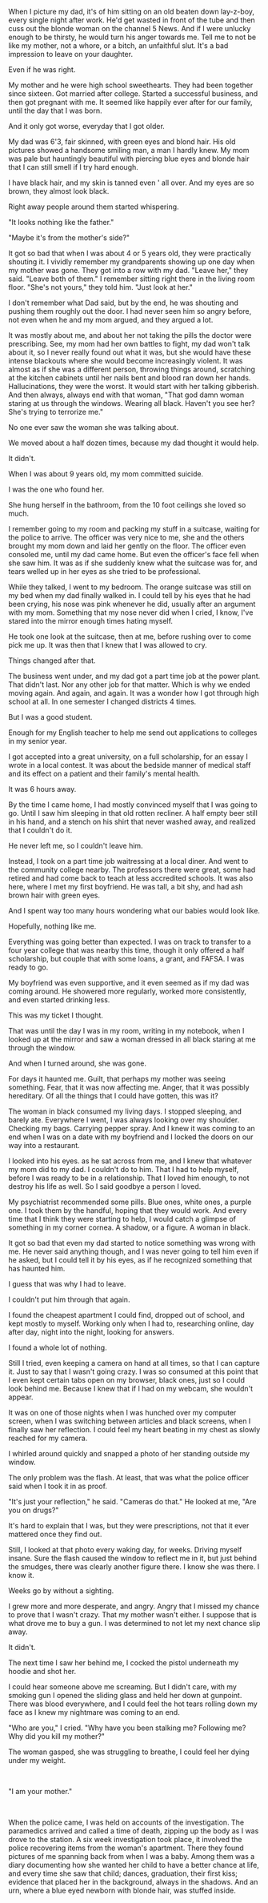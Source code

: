 When I picture my dad, it's of him sitting on an old beaten down lay-z-boy, every single night after work. He'd get wasted in front of the tube and then cuss out the blonde woman on the channel 5 News. And if I were unlucky enough to be thirsty, he would turn his anger towards me. Tell me to not be like my mother, not a whore, or a bitch, an unfaithful slut. It's a bad impression to leave on your daughter.

Even if he was right.

My mother and he were high school sweethearts. They had been together since sixteen. Got married after college. Started a successful business, and then got pregnant with me. It seemed like happily ever after for our family, until the day that I was born.

And it only got worse, everyday that I got older.

My dad was 6'3, fair skinned, with green eyes and blond hair. His old pictures showed a handsome smiling man, a man I hardly knew. My mom was pale but hauntingly beautiful with piercing blue eyes and blonde hair that I can still smell if I try hard enough.

I have black hair, and my skin is tanned even ' all over. And my eyes are so brown, they almost look black.

Right away people around them started whispering.

"It looks nothing like the father."

"Maybe it's from the mother's side?"

It got so bad that when I was about 4 or 5 years old, they were practically shouting it. I vividly remember my grandparents showing up one day when my mother was gone. They got into a row with my dad. "Leave her," they said. "Leave both of them." I remember sitting right there in the living room floor. "She's not yours," they told him. "Just look at her."

I don't remember what Dad said, but by the end, he was shouting and pushing them roughly out the door. I had never seen him so angry before, not even when he and my mom argued, and they argued a lot.

It was mostly about me, and about her not taking the pills the doctor were prescribing. See, my mom had her own battles to fight, my dad won't talk about it, so I never really found out what it was, but she would have these intense blackouts where she would become increasingly violent. It was almost as if she was a different person, throwing things around, scratching at the kitchen cabinets until her nails bent and blood ran down her hands. Hallucinations, they were the worst. It would start with her talking gibberish. And then always, always end with that woman, "That god damn woman staring at us through the windows. Wearing all black. Haven't you see her? She's trying to terrorize me."

No one ever saw the woman she was talking about.

We moved about a half dozen times, because my dad thought it would help.

It didn't.

When I was about 9 years old, my mom committed suicide.

I was the one who found her.

She hung herself in the bathroom, from the 10 foot ceilings she loved so much.

I remember going to my room and packing my stuff in a suitcase, waiting for the police to arrive. The officer was very nice to me, she and the others brought my mom down and laid her gently on the floor. The officer even consoled me, until my dad came home. But even the officer's face fell when she saw him. It was as if she suddenly knew what the suitcase was for, and tears welled up in her eyes as she tried to be professional.

While they talked, I went to my bedroom. The orange suitcase was still on my bed when my dad finally walked in. I could tell by his eyes that he had been crying, his nose was pink whenever he did, usually after an argument with my mom. Something that my nose never did when I cried, I know, I've stared into the mirror enough times hating myself.

He took one look at the suitcase, then at me, before rushing over to come pick me up. It was then that I knew that I was allowed to cry.

Things changed after that.

The business went under, and my dad got a part time job at the power plant. That didn't last. Nor any other job for that matter. Which is why we ended moving again. And again, and again. It was a wonder how I got through high school at all. In one semester I changed districts 4 times.

But I was a good student.

Enough for my English teacher to help me send out applications to colleges in my senior year.

I got accepted into a great university, on a full scholarship, for an essay I wrote in a local contest. It was about the bedside manner of medical staff and its effect on a patient and their family's mental health.

It was 6 hours away.

By the time I came home, I had mostly convinced myself that I was going to go. Until I saw him sleeping in that old rotten recliner.  A half empty beer still in his hand, and a stench on his shirt that never washed away, and realized that I couldn't do it.

He never left me, so I couldn't leave him.

Instead, I took on a part time job waitressing at a local diner. And went to the community college nearby. The professors there were great, some had retired and had come back to teach at less accredited schools. It was also here, where I met my first boyfriend. He was tall, a bit shy, and had ash brown hair with green eyes.

And I spent way too many hours wondering what our babies would look like.

Hopefully, nothing like me.

Everything was going better than expected. I was on track to transfer to a four year college that was nearby this time, though it only offered a half scholarship, but couple that with some loans, a grant, and FAFSA. I was ready to go.

My boyfriend was even supportive, and it even seemed as if my dad was coming around. He showered more regularly, worked more consistently, and even started drinking less.

This was my ticket I thought.

That was until the day I was in my room, writing in my notebook, when I looked up at the mirror and saw a woman dressed in all black staring at me through the window.

And when I turned around, she was gone.

For days it haunted me. Guilt, that perhaps my mother was seeing something. Fear, that it was now affecting me. Anger, that it was possibly hereditary. Of all the things that I could have gotten, this was it?

The woman in black consumed my living days. I stopped sleeping, and barely ate. Everywhere I went, I was always looking over my shoulder. Checking my bags. Carrying pepper spray. And I knew it was coming to an end when I was on a date with my boyfriend and I locked the doors on our way into a restaurant.

I looked into his eyes. as he sat across from me, and I knew that whatever my mom did to my dad. I couldn't do to him. That I had to help myself, before I was ready to be in a relationship. That I loved him enough, to not destroy his life as well. So I said goodbye a person I loved.

My psychiatrist recommended some pills. Blue ones, white ones, a purple one. I took them by the handful, hoping that they would work. And every time that I think they were starting to help, I would catch a glimpse of something in my corner cornea. A shadow, or a figure. A woman in black.

It got so bad that even my dad started to notice something was wrong with me. He never said anything though, and I was never going to tell him even if he asked, but I could tell it by his eyes, as if he recognized something that has haunted him.

I guess that was why I had to leave.

I couldn't put him through that again.

I found the cheapest apartment I could find, dropped out of school, and kept mostly to myself. Working only when I had to, researching online, day after day, night into the night, looking for answers.

I found a whole lot of nothing.

Still I tried, even keeping a camera on hand at all times, so that I can capture it. Just to say that I wasn't going crazy. I was so consumed at this point that I even kept certain tabs open on my browser, black ones, just so I could look behind me. Because I knew that if I had on my webcam, she wouldn't appear.

It was on one of those nights when I was hunched over my computer screen, when I was switching between articles and black screens, when I finally saw her reflection. I could feel my heart beating in my chest as slowly reached for my camera.

I whirled around quickly and snapped a photo of her standing outside my window.

The only problem was the flash. At least, that was what the police officer said when I took it in as proof.

"It's just your reflection," he said. "Cameras do that." He looked at me, "Are you on drugs?"

It's hard to explain that I was, but they were prescriptions, not that it ever mattered once they find out.

Still, I looked at that photo every waking day, for weeks. Driving myself insane. Sure the flash caused the window to reflect me in it, but just behind the smudges, there was clearly another figure there. I know she was there. I know it.

Weeks go by without a sighting.

I grew more and more desperate, and angry. Angry that I missed my chance to prove that I wasn't crazy. That my mother wasn't either. I suppose that is what drove me to buy a gun. I was determined to not let my next chance slip away.

It didn't.

The next time I saw her behind me, I cocked the pistol underneath my hoodie and shot her.

I could hear someone above me screaming. But I didn't care, with my smoking gun I opened the sliding glass and held her down at gunpoint. There was blood everywhere, and I could feel the hot tears rolling down my face as I knew my nightmare was coming to an end.

"Who are you," I cried. "Why have you been stalking me? Following me? Why did you kill my mother?"

The woman gasped, she was struggling to breathe, I could feel her dying under my weight.

&#x200B;

"I am your mother."

&#x200B;

When the police came, I was held on accounts of the investigation. The paramedics arrived and called a time of death, zipping up the body as I was drove to the station. A six week investigation took place, it involved the police recovering items from the woman's apartment. There they found pictures of me spanning back from when I was a baby. Among them was a diary documenting how she wanted her child to have a better chance at life, and every time she saw that child; dances, graduation, their first kiss; evidence that placed her in the background, always in the shadows. And an urn, where a blue eyed newborn with blonde hair, was stuffed inside.